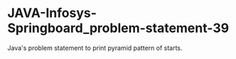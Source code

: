 # JAVA-Infosys-Springboard_problem-statement-39
Java's problem statement to print pyramid pattern of starts.
